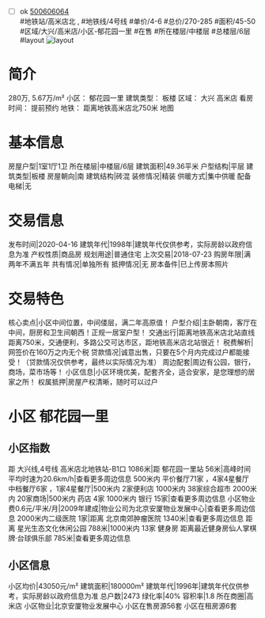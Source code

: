 - [ ] ok [500606064](https://bj.5i5j.com/ershoufang/500606064.html)  
 #地铁站/高米店北 ,  #地铁线/4号线
#单价/4-6 #总价/270-285 #面积/45-50   #区域/大兴/高米店/小区-郁花园一里 #在售 #所在楼层/中楼层 #总楼层/6层 #layout 
![layout](http://image2.5i5j.com//group2/M00/E0/3F/CgqJNF6VvXqARFu1AAGimyxJodo373.jpg_P5.jpg) 
# 简介 
 280万,  5.67万/m² 
小区： 郁花园一里
建筑类型： 板楼
区域： 大兴 高米店
看房时间： 提前预约
地铁： 距离地铁高米店北750米 地图
# 基本信息 
 房屋户型|1室1厅1卫
所在楼层|中楼层/6层
建筑面积|49.36平米
户型结构|平层
建筑类型|板楼
房屋朝向|南
建筑结构|砖混
装修情况|精装
供暖方式|集中供暖
配备电梯|无
# 交易信息 
 发布时间|2020-04-16
建筑年代|1998年|建筑年代仅供参考，实际房龄以政府信息为准
产权性质|商品房
规划用途|普通住宅
上次交易|2018-07-23
购房年限|满两年不满五年
共有情况|单独所有
抵押情况|无
房本备件|已上传房本照片
# 交易特色 
 核心卖点|小区中间位置，中间偻层，满二年高原值！
户型介绍|主卧朝南，客厅在中间，厨房和卫生间朝西！正规一居室户型！
交通出行|距离地铁高米店北站直线距离750米，交通便利，多路公交可达市区，距地铁高米店北站很近！
税费解析|网签价在160万之内无个税
贷款情况|诚意出售，只要在5个月内完成过户都能接受！（贷款情况仅供参考，最终以实际情况为准）
周边配套|周边有公园，银行，商场，菜市场等！
小区信息|小区环境优美，配套齐全，适合安家，是您理想的居家之所！
权属抵押|房屋产权清晰，随时可以过户
# 小区 郁花园一里
## 小区指数 
 距 大兴线,4号线 高米店北地铁站-B1口 1086米|距 郁花园一里站 56米|高峰时间平均时速为20.6km/h|查看更多周边信息
500米内 平价餐厅71家 ，4家4星餐厅
中档餐厅6家 ，1家4星餐厅|500米内 2家便利店
1000米内 38家综合超市
2000米内 20家商场|500米内 药店 4家
1000米内 银行 15家|查看更多周边信息
小区物业费0.6元/平米/月|2009年建成|物业公司为北京安厦物业发展中心|查看更多周边信息
2000米内二级医院 1家|距离 北京南郊肿瘤医院  1340米|查看更多周边信息
距离 星光生态文化休闲公园 788米|1000米内 13家 健身房
距离最近健身房仙人掌棋牌·台球俱乐部 785米|查看更多周边信息
## 小区信息 
 小区均价|43050元/m²
建筑面积|180000m²
建筑年代|1996年|建筑年代仅供参考，实际房龄以政府信息为准
总户数|2473
绿化率|40%
容积率|1.8
所在商圈|高米店
小区物业|北京安厦物业发展中心
小区在售房源56套
小区在租房源6套
